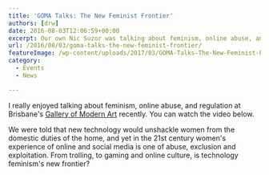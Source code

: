 ```yaml
---
title: 'GOMA Talks: The New Feminist Frontier'
authors: [drw]
date: 2016-08-03T12:06:59+00:00
excerpt: Our own Nic Suzor was talking about feminism, online abuse, and regulation at Brisbane's Gallery of Modern Art recently.
url: /2016/08/03/goma-talks-the-new-feminist-frontier/
featureImage: /wp-content/uploads/2017/03/GOMA-Talks-The-New-Feminist-Frontier.jpeg
category:
  - Events
  - News

---
```

I really enjoyed talking about feminism, online abuse, and regulation at Brisbane's [Gallery of Modern Art][1] recently. You can watch the video below.

We were told that new technology would unshackle women from the domestic duties of the home, and yet in the 21st century women's experience of online and social media is one of abuse, exclusion and exploitation. From trolling, to gaming and online culture, is technology feminism's new frontier?

 [1]: http://qagoma.qld.gov.au/
